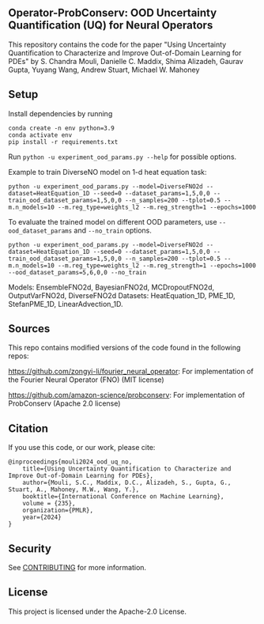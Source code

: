 ## Operator-ProbConserv: OOD Uncertainty Quantification (UQ) for Neural Operators

This repository contains the code for the paper "Using Uncertainty Quantification to Characterize and Improve Out-of-Domain Learning for PDEs" by S. Chandra Mouli, Danielle C. Maddix, Shima Alizadeh, Gaurav Gupta, Yuyang Wang, Andrew Stuart, Michael W. Mahoney

## Setup
Install dependencies by running
```
conda create -n env python=3.9
conda activate env
pip install -r requirements.txt
```

Run `python -u experiment_ood_params.py --help` for possible options.

Example to train DiverseNO model on 1-d heat equation task:
```
python -u experiment_ood_params.py --model=DiverseFNO2d --dataset=HeatEquation_1D --seed=0 --dataset_params=1,5,0,0 --train_ood_dataset_params=1,5,0,0 --n_samples=200 --tplot=0.5 --m.n_models=10 --m.reg_type=weights_l2 --m.reg_strength=1 --epochs=1000
```

To evaluate the trained model on different OOD parameters, use `--ood_dataset_params` and `--no_train` options.
```
python -u experiment_ood_params.py --model=DiverseFNO2d --dataset=HeatEquation_1D --seed=0 --dataset_params=1,5,0,0 --train_ood_dataset_params=1,5,0,0 --n_samples=200 --tplot=0.5 --m.n_models=10 --m.reg_type=weights_l2 --m.reg_strength=1 --epochs=1000 --ood_dataset_params=5,6,0,0 --no_train
```

Models: EnsembleFNO2d, BayesianFNO2d, MCDropoutFNO2d, OutputVarFNO2d, DiverseFNO2d
Datasets: HeatEquation_1D, PME_1D, StefanPME_1D, LinearAdvection_1D.

## Sources
This repo contains modified versions of the code found in the following repos:

https://github.com/zongyi-li/fourier_neural_operator: For implementation of the Fourier Neural Operator (FNO) (MIT license)

https://github.com/amazon-science/probconserv: For implementation of ProbConserv (Apache 2.0 license)

## Citation
If you use this code, or our work, please cite: 

```
@inproceedings{mouli2024_ood_uq_no,
    title={Using Uncertainty Quantification to Characterize and Improve Out-of-Domain Learning for PDEs},
    author={Mouli, S.C., Maddix, D.C., Alizadeh, S., Gupta, G., Stuart, A., Mahoney, M.W., Wang, Y.},
    booktitle={International Conference on Machine Learning},
    volume = {235},
    organization={PMLR},  
    year={2024}
}
```

## Security

See [CONTRIBUTING](CONTRIBUTING.md#security-issue-notifications) for more information.

## License

This project is licensed under the Apache-2.0 License.

